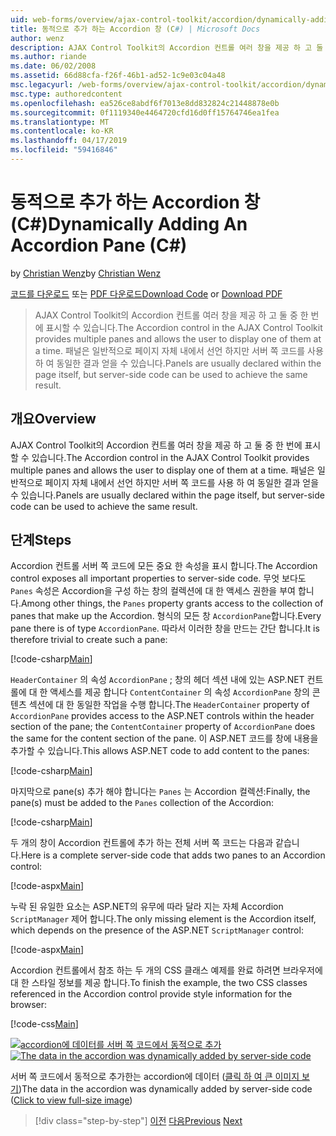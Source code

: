 ```yaml
---
uid: web-forms/overview/ajax-control-toolkit/accordion/dynamically-adding-an-accordion-pane-cs
title: 동적으로 추가 하는 Accordion 창 (C#) | Microsoft Docs
author: wenz
description: AJAX Control Toolkit의 Accordion 컨트롤 여러 창을 제공 하 고 둘 중 한 번에 표시할 수 있습니다. 일반적으로 패널 w 선언 하는 중...
ms.author: riande
ms.date: 06/02/2008
ms.assetid: 66d88cfa-f26f-46b1-ad52-1c9e03c04a48
msc.legacyurl: /web-forms/overview/ajax-control-toolkit/accordion/dynamically-adding-an-accordion-pane-cs
msc.type: authoredcontent
ms.openlocfilehash: ea526ce8abdf6f7013e8dd832824c21448878e0b
ms.sourcegitcommit: 0f1119340e4464720cfd16d0ff15764746ea1fea
ms.translationtype: MT
ms.contentlocale: ko-KR
ms.lasthandoff: 04/17/2019
ms.locfileid: "59416846"
---
```

# <a name="dynamically-adding-an-accordion-pane-c"></a><span data-ttu-id="0cf93-104">동적으로 추가 하는 Accordion 창 (C#)</span><span class="sxs-lookup"><span data-stu-id="0cf93-104">Dynamically Adding An Accordion Pane (C#)</span></span>

<span data-ttu-id="0cf93-105">by [Christian Wenz](https://github.com/wenz)</span><span class="sxs-lookup"><span data-stu-id="0cf93-105">by [Christian Wenz](https://github.com/wenz)</span></span>

<span data-ttu-id="0cf93-106">[코드를 다운로드](http://download.microsoft.com/download/5/6/d/56d50cef-2011-4c8f-9891-7edc6dc57df9/Accordion2.cs.zip) 또는 [PDF 다운로드](http://download.microsoft.com/download/6/7/1/6718d452-ff89-4d3f-a90e-c74ec2d636a3/accordion2CS.pdf)</span><span class="sxs-lookup"><span data-stu-id="0cf93-106">[Download Code](http://download.microsoft.com/download/5/6/d/56d50cef-2011-4c8f-9891-7edc6dc57df9/Accordion2.cs.zip) or [Download PDF](http://download.microsoft.com/download/6/7/1/6718d452-ff89-4d3f-a90e-c74ec2d636a3/accordion2CS.pdf)</span></span>

> <span data-ttu-id="0cf93-107">AJAX Control Toolkit의 Accordion 컨트롤 여러 창을 제공 하 고 둘 중 한 번에 표시할 수 있습니다.</span><span class="sxs-lookup"><span data-stu-id="0cf93-107">The Accordion control in the AJAX Control Toolkit provides multiple panes and allows the user to display one of them at a time.</span></span> <span data-ttu-id="0cf93-108">패널은 일반적으로 페이지 자체 내에서 선언 하지만 서버 쪽 코드를 사용 하 여 동일한 결과 얻을 수 있습니다.</span><span class="sxs-lookup"><span data-stu-id="0cf93-108">Panels are usually declared within the page itself, but server-side code can be used to achieve the same result.</span></span>


## <a name="overview"></a><span data-ttu-id="0cf93-109">개요</span><span class="sxs-lookup"><span data-stu-id="0cf93-109">Overview</span></span>

<span data-ttu-id="0cf93-110">AJAX Control Toolkit의 Accordion 컨트롤 여러 창을 제공 하 고 둘 중 한 번에 표시할 수 있습니다.</span><span class="sxs-lookup"><span data-stu-id="0cf93-110">The Accordion control in the AJAX Control Toolkit provides multiple panes and allows the user to display one of them at a time.</span></span> <span data-ttu-id="0cf93-111">패널은 일반적으로 페이지 자체 내에서 선언 하지만 서버 쪽 코드를 사용 하 여 동일한 결과 얻을 수 있습니다.</span><span class="sxs-lookup"><span data-stu-id="0cf93-111">Panels are usually declared within the page itself, but server-side code can be used to achieve the same result.</span></span>

## <a name="steps"></a><span data-ttu-id="0cf93-112">단계</span><span class="sxs-lookup"><span data-stu-id="0cf93-112">Steps</span></span>

<span data-ttu-id="0cf93-113">Accordion 컨트롤 서버 쪽 코드에 모든 중요 한 속성을 표시 합니다.</span><span class="sxs-lookup"><span data-stu-id="0cf93-113">The Accordion control exposes all important properties to server-side code.</span></span> <span data-ttu-id="0cf93-114">무엇 보다도 `Panes` 속성은 Accordion을 구성 하는 창의 컬렉션에 대 한 액세스 권한을 부여 합니다.</span><span class="sxs-lookup"><span data-stu-id="0cf93-114">Among other things, the `Panes` property grants access to the collection of panes that make up the Accordion.</span></span> <span data-ttu-id="0cf93-115">형식의 모든 창 `AccordionPane`합니다.</span><span class="sxs-lookup"><span data-stu-id="0cf93-115">Every pane there is of type `AccordionPane`.</span></span> <span data-ttu-id="0cf93-116">따라서 이러한 창을 만드는 간단 합니다.</span><span class="sxs-lookup"><span data-stu-id="0cf93-116">It is therefore trivial to create such a pane:</span></span>

[!code-csharp[Main](dynamically-adding-an-accordion-pane-cs/samples/sample1.cs)]

<span data-ttu-id="0cf93-117">`HeaderContainer` 의 속성 `AccordionPane` ; 창의 헤더 섹션 내에 있는 ASP.NET 컨트롤에 대 한 액세스를 제공 합니다 `ContentContainer` 의 속성 `AccordionPane` 창의 콘텐츠 섹션에 대 한 동일한 작업을 수행 합니다.</span><span class="sxs-lookup"><span data-stu-id="0cf93-117">The `HeaderContainer` property of `AccordionPane` provides access to the ASP.NET controls within the header section of the pane; the `ContentContainer` property of `AccordionPane` does the same for the content section of the pane.</span></span> <span data-ttu-id="0cf93-118">이 ASP.NET 코드를 창에 내용을 추가할 수 있습니다.</span><span class="sxs-lookup"><span data-stu-id="0cf93-118">This allows ASP.NET code to add content to the panes:</span></span>

[!code-csharp[Main](dynamically-adding-an-accordion-pane-cs/samples/sample2.cs)]

<span data-ttu-id="0cf93-119">마지막으로 pane(s) 추가 해야 합니다는 `Panes` 는 Accordion 컬렉션:</span><span class="sxs-lookup"><span data-stu-id="0cf93-119">Finally, the pane(s) must be added to the `Panes` collection of the Accordion:</span></span>

[!code-csharp[Main](dynamically-adding-an-accordion-pane-cs/samples/sample3.cs)]

<span data-ttu-id="0cf93-120">두 개의 창이 Accordion 컨트롤에 추가 하는 전체 서버 쪽 코드는 다음과 같습니다.</span><span class="sxs-lookup"><span data-stu-id="0cf93-120">Here is a complete server-side code that adds two panes to an Accordion control:</span></span>

[!code-aspx[Main](dynamically-adding-an-accordion-pane-cs/samples/sample4.aspx)]

<span data-ttu-id="0cf93-121">누락 된 유일한 요소는 ASP.NET의 유무에 따라 달라 지는 자체 Accordion `ScriptManager` 제어 합니다.</span><span class="sxs-lookup"><span data-stu-id="0cf93-121">The only missing element is the Accordion itself, which depends on the presence of the ASP.NET `ScriptManager` control:</span></span>

[!code-aspx[Main](dynamically-adding-an-accordion-pane-cs/samples/sample5.aspx)]

<span data-ttu-id="0cf93-122">Accordion 컨트롤에서 참조 하는 두 개의 CSS 클래스 예제를 완료 하려면 브라우저에 대 한 스타일 정보를 제공 합니다.</span><span class="sxs-lookup"><span data-stu-id="0cf93-122">To finish the example, the two CSS classes referenced in the Accordion control provide style information for the browser:</span></span>

[!code-css[Main](dynamically-adding-an-accordion-pane-cs/samples/sample6.css)]


<span data-ttu-id="0cf93-123">[![accordion에 데이터를 서버 쪽 코드에서 동적으로 추가](dynamically-adding-an-accordion-pane-cs/_static/image2.png)](dynamically-adding-an-accordion-pane-cs/_static/image1.png)</span><span class="sxs-lookup"><span data-stu-id="0cf93-123">[![The data in the accordion was dynamically added by server-side code](dynamically-adding-an-accordion-pane-cs/_static/image2.png)](dynamically-adding-an-accordion-pane-cs/_static/image1.png)</span></span>

<span data-ttu-id="0cf93-124">서버 쪽 코드에서 동적으로 추가한는 accordion에 데이터 ([클릭 하 여 큰 이미지 보기](dynamically-adding-an-accordion-pane-cs/_static/image3.png))</span><span class="sxs-lookup"><span data-stu-id="0cf93-124">The data in the accordion was dynamically added by server-side code ([Click to view full-size image](dynamically-adding-an-accordion-pane-cs/_static/image3.png))</span></span>

> [!div class="step-by-step"]
> <span data-ttu-id="0cf93-125">[이전](databinding-to-an-accordion-cs.md)
> [다음](databinding-to-an-accordion-vb.md)</span><span class="sxs-lookup"><span data-stu-id="0cf93-125">[Previous](databinding-to-an-accordion-cs.md)
[Next](databinding-to-an-accordion-vb.md)</span></span>
